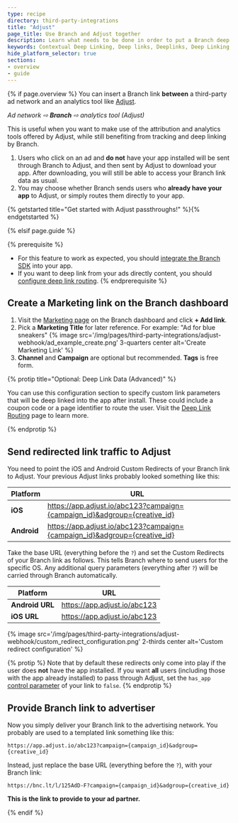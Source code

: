 ```yaml
---
type: recipe
directory: third-party-integrations
title: "Adjust"
page_title: Use Branch and Adjust together
description: Learn what needs to be done in order to put a Branch deep link in between a third party ad network and a third party measurement service.
keywords: Contextual Deep Linking, Deep links, Deeplinks, Deep Linking, Deeplinking, Deferred Deep Linking, Deferred Deeplinking, Google App Indexing, Google App Invites, Apple Universal Links, Apple Spotlight Search, Facebook App Links, AppLinks, Deepviews, Deep views, Ad Measurement, third party ad measurement, ad network
hide_platform_selector: true
sections:
- overview
- guide
---
```


{% if page.overview %}
You can insert a Branch link **between** a third-party ad network and an analytics tool like [Adjust](https://www.adjust.com).

_Ad network ⇨ **Branch** ⇨ analytics tool (Adjust)_

This is useful when you want to make use of the attribution and analytics tools offered by Adjust, while still benefiting from tracking and deep linking by Branch.

1. Users who click on an ad and **do not** have your app installed will be sent through Branch to Adjust, and then sent by Adjust to download your app. After downloading, you will still be able to access your Branch link data as usual.
1. You may choose whether Branch sends users who **already have your app** to Adjust, or simply routes them directly to your app.

{% getstarted title="Get started with Adjust passthroughs!" %}{% endgetstarted %}

{% elsif page.guide %}

{% prerequisite %}
- For this feature to work as expected, you should [integrate the Branch SDK]({{base.url}}/getting-started/sdk-integration-guide) into your app.
- If you want to deep link from your ads directly content, you should [configure deep link routing]({{base.url}}/getting-started/deep-link-routing).
{% endprerequisite %}

## Create a Marketing link on the Branch dashboard

1. Visit the [Marketing page](https://dashboard.branch.io/#/marketing) on the Branch dashboard and click **+ Add link**.
1. Pick a **Marketing Title** for later reference. For example: "Ad for blue sneakers" {% image src='/img/pages/third-party-integrations/adjust-webhook/ad_example_create.png' 3-quarters center alt='Create Marketing Link' %}
1. **Channel** and **Campaign** are optional but recommended. **Tags** is free form.

{% protip title="Optional: Deep Link Data (Advanced)" %}

You can use this configuration section to specify custom link parameters that will be deep linked into the app after install. These could include a coupon code or a page identifier to route the user. Visit the [Deep Link Routing]({{base.url}}/getting-started/deep-link-routing) page to learn more.

{% endprotip %}

## Send redirected link traffic to Adjust

You need to point the iOS and Android Custom Redirects of your Branch link to Adjust. Your previous Adjust links probably looked something like this:

| Platform | URL
| --- | ---
| **iOS** | https://app.adjust.io/abc123?campaign={campaign_id}&adgroup={creative_id}
| **Android** | https://app.adjust.io/abc123?campaign={campaign_id}&adgroup={creative_id}

Take the base URL (everything before the `?`) and set the Custom Redirects of your Branch link as follows. This tells Branch where to send users for the specific OS. Any additional query parameters (everything after `?`) will be carried through Branch automatically.

| Platform | URL
| --- | ---
| **Android URL** | https://app.adjust.io/abc123
| **iOS URL** | https://app.adjust.io/abc123

{% image src='/img/pages/third-party-integrations/adjust-webhook/custom_redirect_configuration.png' 2-thirds center alt='Custom redirect configuration' %}

{% protip %}
Note that by default these redirects only come into play if the user does **not** have the app installed. If you want **all** users (including those with the app already installed) to pass through Adjust, set the `has_app` [control parameter]({{base-url}}/getting-started/configuring-links/guide/#appending-query-parameters-to-links) of your link to `false`.
{% endprotip %}

## Provide Branch link to advertiser

Now you simply deliver your Branch link to the advertising network. You probably are used to a templated link something like this:

`https://app.adjust.io/abc123?campaign={campaign_id}&adgroup={creative_id}`

Instead, just replace the base URL (everything before the `?`), with your Branch link:

`https://bnc.lt/l/125AdD-F?campaign={campaign_id}&adgroup={creative_id}`

**This is the link to provide to your ad partner.**

{% endif %}